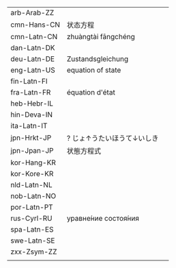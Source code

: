 | | | |
|-|-|-|
| arb-Arab-ZZ |  |  |
| cmn-Hans-CN | 状态方程 |  |
| cmn-Latn-CN | zhuàngtài fāngchéng |  |
| dan-Latn-DK |  |  |
| deu-Latn-DE | Zustandsgleichung |  |
| eng-Latn-US | equation of state |  |
| fin-Latn-FI |  |  |
| fra-Latn-FR | équation d'état |  |
| heb-Hebr-IL |  |  |
| hin-Deva-IN |  |  |
| ita-Latn-IT |  |  |
| jpn-Hrkt-JP | ? じょ↑うたいほうて↓いしき |  |
| jpn-Jpan-JP | 状態方程式 |  |
| kor-Hang-KR |  |  |
| kor-Kore-KR |  |  |
| nld-Latn-NL |  |  |
| nob-Latn-NO |  |  |
| por-Latn-PT |  |  |
| rus-Cyrl-RU | уравне́ние состоя́ния |  |
| spa-Latn-ES |  |  |
| swe-Latn-SE |  |  |
| zxx-Zsym-ZZ |  |  |
|  |  |  |
